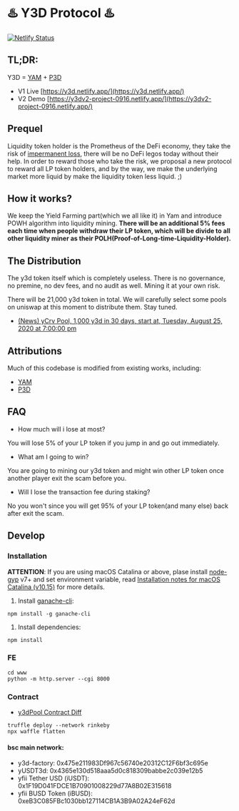 #  ♨️ Y3D Protocol ♨️

[![Netlify Status](https://api.netlify.com/api/v1/badges/6b0be8c1-91c1-40b4-a7f0-dfe9208fae81/deploy-status)](https://app.netlify.com/sites/y3dv2-project-0916/deploys)

## TL;DR:

Y3D = [YAM](https://yam.finance) + [P3D](https://powh.io)

- V1 Live [https://y3d.netlify.app/](https://y3d.netlify.app/)
- V2 Demo [https://y3dv2-project-0916.netlify.app/](https://y3dv2-project-0916.netlify.app/)


## Prequel 

Liquidity token holder is the Prometheus of the DeFi economy, they take the risk of [impermanent loss](https://medium.com/@pintail/uniswap-a-good-deal-for-liquidity-providers-104c0b6816f2), there will be no DeFi legos today without their help. In order to reward those who take the risk, we proposal a new protocol to reward all LP token holders, and by the way, we make the underlying market more liquid by make the liquidity token less liquid. ;)

## How it works?

We keep the Yield Farming part(which we all like it) in Yam and introduce POWH algorithm into liquidity mining. **There will be an additional 5% fees each time when people withdraw their LP token, which will be divide to all other liquidity miner as their POLH(Proof-of-Long-time-Liquidity-Holder).**

## The Distribution

The y3d token itself which is completely useless. There is no governance, no premine, no dev fees, and no audit as well. Mining it at your own risk.

There will be 21,000 y3d token in total. We will carefully select some pools on uniswap at this moment to distribute them. Stay tuned.

- [(News) yCrv Pool, 1,000 y3d in 30 days, start at, Tuesday, August 25, 2020 at 7:00:00 pm](https://twitter.com/Y3dScam/status/1297933387202613251)


## Attributions
Much of this codebase is modified from existing works, including:
- [YAM](https://yam.finance)
- [P3D](https://powh.io)


## FAQ

- How much will i lose at most?

You will lose 5% of your LP token if you jump in and go out immediately.

- What am I going to win?

You are going to mining our y3d token and might win other LP token once another player exit the scam before you.

- Will I lose the transaction fee during staking?

No you won't since you will get 95% of your LP token(and many else) back after exit the scam.

## Develop

### Installation

**ATTENTION**: If you are using macOS Catalina or above, plase install [node-gyp](https://github.com/nodejs/node-gyp) v7+ and set environment variable, read [Installation notes for macOS Catalina (v10.15)](https://github.com/nodejs/node-gyp/blob/master/macOS_Catalina.md) for more details.

1. Install [ganache-cli](https://github.com/trufflesuite/ganache-cli):

```shell
npm install -g ganache-cli
```

1. Install dependencies:

```shell
npm install
```

### FE
```shell
cd www
python -m http.server --cgi 8000
```

### Contract
- [y3dPool Contract Diff](https://gist.github.com/lychees/8cf40410871e98438080963913302a83/revisions)

```shell
truffle deploy --network rinkeby
npx waffle flatten
```

#### bsc main network:
- y3d-factory: 0x475e211983Df967c56740e20312C12F6bf3c695e
- yUSDT3d: 0x4365e130d518aaa5d0c818309babbe2c039e12b5
- yfii Tether USD (iUSDT): 0x1F19D041FDCE1B70901008229d77A8B02E315618
- yfii BUSD Token (iBUSD): 0xeB3C085FBc1030bb127114CB1A3B9A02A24eF62d